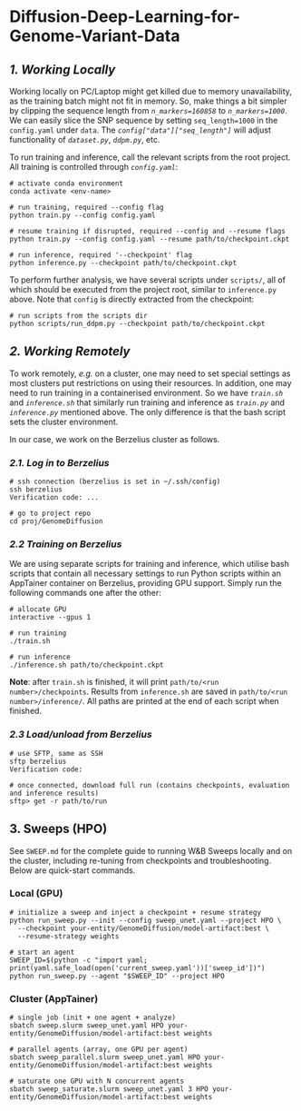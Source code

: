 # Diffusion-Deep-Learning-for-Genome-Variant-Data

## _1. Working Locally_

Working locally on PC/Laptop might get killed due to memory unavailability, as the training batch might not fit in memory. So, make things a bit simpler by clipping the sequence length from _`n_markers=160858`_ to _`n_markers=1000`_. We can easily slice the SNP sequence by setting `seq_length=1000` in the `config.yaml` under `data`. The _`config["data"]["seq_length"]`_ will adjust functionality of _`dataset.py`_, _`ddpm.py`_, etc.


To run training and inference, call the relevant scripts from the root project. All training is controlled through _`config.yaml`_:

``` shell
# activate conda environment
conda activate <env-name>
```

```shell
# run training, required --config flag
python train.py --config config.yaml
```

```shell
# resume training if disrupted, required --config and --resume flags
python train.py --config config.yaml --resume path/to/checkpoint.ckpt
```

```shell
# run inference, required '--checkpoint' flag
python inference.py --checkpoint path/to/checkpoint.ckpt
```

To perform further analysis, we have several scripts under `scripts/`, all of which should be executed from the project root, similar to `inference.py` above. Note that `config` is directly extracted from the checkpoint:

```shell
# run scripts from the scripts dir
python scripts/run_ddpm.py --checkpoint path/to/checkpoint.ckpt
```



## _2. Working Remotely_

To work remotely, _e.g._ on a cluster, one may need to set special settings as most clusters put restrictions on using their resources. In addition, one may need to run training in a containerised environment. So we have _`train.sh`_ and _`inference.sh`_ that similarly run training and inference as _`train.py`_ and _`inference.py`_ mentioned above. The only difference is that the bash script sets the cluster environment.

In our case, we work on the Berzelius cluster as follows.

### _2.1. Log in to Berzelius_

```shell
# ssh connection (berzelius is set in ~/.ssh/config)
ssh berzelius 
Verification code: ...

# go to project repo
cd proj/GenomeDiffusion
```

### _2.2 Training on Berzelius_

We are using separate scripts for training and inference, which utilise bash scripts that contain all necessary settings to run Python scripts within an AppTainer container on Berzelius, providing GPU support. Simply run the following commands one after the other:

```shell
# allocate GPU
interactive --gpus 1

# run training
./train.sh

# run inference
./inference.sh path/to/checkpoint.ckpt
```

**Note**: after `train.sh` is finished, it will print `path/to/<run number>/checkpoints`. Results from `inference.sh` are saved in `path/to/<run number>/inference/`. All paths are printed at the end of each script when finished.


### _2.3 Load/unload from Berzelius_

```shell
# use SFTP, same as SSH
sftp berzelius 
Verification code:

# once connected, download full run (contains checkpoints, evaluation and inference results)
sftp> get -r path/to/run
```

## 3. Sweeps (HPO)

See `SWEEP.md` for the complete guide to running W&B Sweeps locally and on the cluster, including re-tuning from checkpoints and troubleshooting. Below are quick-start commands.

### Local (GPU)

```shell
# initialize a sweep and inject a checkpoint + resume strategy
python run_sweep.py --init --config sweep_unet.yaml --project HPO \
  --checkpoint your-entity/GenomeDiffusion/model-artifact:best \
  --resume-strategy weights

# start an agent
SWEEP_ID=$(python -c "import yaml; print(yaml.safe_load(open('current_sweep.yaml'))['sweep_id'])")
python run_sweep.py --agent "$SWEEP_ID" --project HPO
```

### Cluster (AppTainer)

```shell
# single job (init + one agent + analyze)
sbatch sweep.slurm sweep_unet.yaml HPO your-entity/GenomeDiffusion/model-artifact:best weights

# parallel agents (array, one GPU per agent)
sbatch sweep_parallel.slurm sweep_unet.yaml HPO your-entity/GenomeDiffusion/model-artifact:best weights

# saturate one GPU with N concurrent agents
sbatch sweep_saturate.slurm sweep_unet.yaml 3 HPO your-entity/GenomeDiffusion/model-artifact:best weights
```